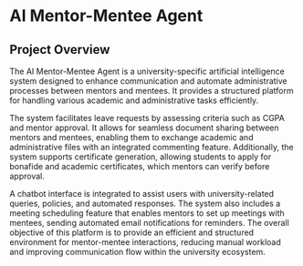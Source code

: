 # AI Mentor-Mentee Agent

## Project Overview
The AI Mentor-Mentee Agent is a university-specific artificial intelligence system designed to enhance communication and automate administrative processes between mentors and mentees. It provides a structured platform for handling various academic and administrative tasks efficiently.

The system facilitates leave requests by assessing criteria such as CGPA and mentor approval. It allows for seamless document sharing between mentors and mentees, enabling them to exchange academic and administrative files with an integrated commenting feature. Additionally, the system supports certificate generation, allowing students to apply for bonafide and academic certificates, which mentors can verify before approval.

A chatbot interface is integrated to assist users with university-related queries, policies, and automated responses. The system also includes a meeting scheduling feature that enables mentors to set up meetings with mentees, sending automated email notifications for reminders. The overall objective of this platform is to provide an efficient and structured environment for mentor-mentee interactions, reducing manual workload and improving communication flow within the university ecosystem.


